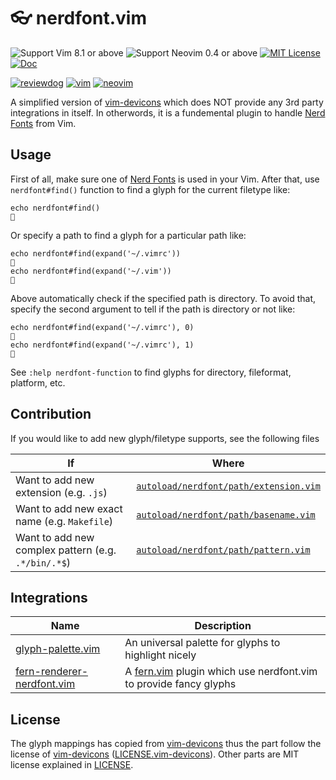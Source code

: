 # 👓 nerdfont.vim

![Support Vim 8.1 or above](https://img.shields.io/badge/support-Vim%208.1%20or%20above-yellowgreen.svg)
![Support Neovim 0.4 or above](https://img.shields.io/badge/support-Neovim%200.4%20or%20above-yellowgreen.svg)
[![MIT License](https://img.shields.io/badge/license-MIT-blue.svg)](LICENSE)
[![Doc](https://img.shields.io/badge/doc-%3Ah%20nerdfont-orange.svg)](doc/nerdfont.txt)

[![reviewdog](https://github.com/lambdalisue/nerdfont.vim/workflows/reviewdog/badge.svg)](https://github.com/lambdalisue/nerdfont.vim/actions?query=workflow%3Areviewdog)
[![vim](https://github.com/lambdalisue/nerdfont.vim/workflows/vim/badge.svg)](https://github.com/lambdalisue/nerdfont.vim/actions?query=workflow%3Avim)
[![neovim](https://github.com/lambdalisue/nerdfont.vim/workflows/neovim/badge.svg)](https://github.com/lambdalisue/nerdfont.vim/actions?query=workflow%3Aneovim)

A simplified version of [vim-devicons][] which does NOT provide any 3rd party integrations in itself.
In otherwords, it is a fundemental plugin to handle [Nerd Fonts][] from Vim.

[vim-devicons]: https://github.com/ryanoasis/vim-devicons
[nerd fonts]: https://github.com/ryanoasis/nerd-fonts

## Usage

First of all, make sure one of [Nerd Fonts][] is used in your Vim.
After that, use `nerdfont#find()` function to find a glyph for the current filetype like:

```vim
echo nerdfont#find()

```

Or specify a path to find a glyph for a particular path like:

```vim
echo nerdfont#find(expand('~/.vimrc'))

echo nerdfont#find(expand('~/.vim'))

```

Above automatically check if the specified path is directory.
To avoid that, specify the second argument to tell if the path is directory or not like:

```vim
echo nerdfont#find(expand('~/.vimrc'), 0)

echo nerdfont#find(expand('~/.vimrc'), 1)

```

See `:help nerdfont-function` to find glyphs for directory, fileformat, platform, etc.

## Contribution

If you would like to add new glyph/filetype supports, see the following files

| If                                                  | Where                                                                            |
| --------------------------------------------------- | -------------------------------------------------------------------------------- |
| Want to add new extension (e.g. `.js`)              | [`autoload/nerdfont/path/extension.vim`](./autoload/nerdfont/path/extension.vim) |
| Want to add new exact name (e.g. `Makefile`)        | [`autoload/nerdfont/path/basename.vim`](./autoload/nerdfont/path/basename.vim)   |
| Want to add new complex pattern (e.g. `.*/bin/.*$`) | [`autoload/nerdfont/path/pattern.vim`](./autoload/nerdfont/path/pattern.vim)     |

## Integrations

| Name                           | Description                                                          |
| ------------------------------ | -------------------------------------------------------------------- |
| [glyph-palette.vim][]          | An universal palette for glyphs to highlight nicely                  |
| [fern-renderer-nerdfont.vim][] | A [fern.vim][] plugin which use nerdfont.vim to provide fancy glyphs |

[glyph-palette.vim]: https://github.com/lambdalisue/glyph-palette.vim
[fern-renderer-nerdfont.vim]: https://github.com/lambdalisue/fern-renderer-nerdfont.vim
[fern.vim]: https://github.com/lambdalisue/fern.vim

## License

The glyph mappings has copied from [vim-devicons][] thus the part follow the license of [vim-devicons][] ([LICENSE.vim-devicons](./LICENSE.vim-devicon)).
Other parts are MIT license explained in [LICENSE](./LICENSE).
